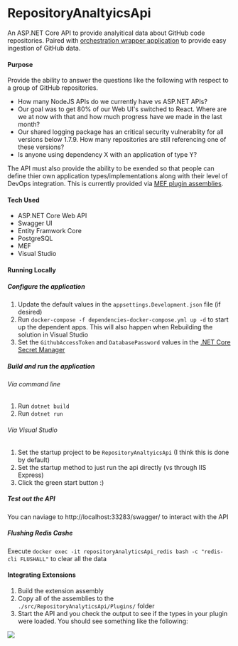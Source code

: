 # RepositoryAnaltyicsApi

An ASP.NET Core API to provide analyitical data about GitHub code repositories.  Paired with [orchestration wrapper application](https://github.com/Firenza/RepositoryAnaltyicsOrchestrator) to provide easy ingestion of GitHub data.

#### Purpose

Provide the ability to answer the questions like the following with respect to a group of GitHub repositories.

* How many NodeJS APIs do we currently have vs ASP.NET APIs?
* Our goal was to get 80% of our Web UI's switched to React.  Where are we at now with that and how much progress have we made in the last month?
* Our shared logging package has an critical security vulnerablity for all versions below 1.7.9.  How many repositories are still referencing one of these versions?
* Is anyone using dependency X with an application of type Y?

The API must also provide the ability to be exended so that people can define thier own application types/implementations along with their level of DevOps integration. This is currently provided via [MEF plugin assemblies](https://github.com/Firenza/RepositoryAnaltyicsApiExampleExtension).

#### Tech Used

* ASP.NET Core Web API
* Swagger UI
* Entity Framwork Core
* PostgreSQL
* MEF
* Visual Studio 

#### Running Locally

#####  Configure the application

1. Update the default values in the `appsettings.Development.json` file (if desired)
1. Run `docker-compose -f dependencies-docker-compose.yml up -d` to start up the dependent apps.  This will also happen when Rebuilding the solution in Visual Studio
1. Set the `GithubAccessToken` and `DatabasePassword` values in the [.NET Core Secret Manager](https://docs.microsoft.com/en-us/aspnet/core/security/app-secrets?view=aspnetcore-2.2&tabs=windows#secret-manager) 

##### Build and run the application

###### Via command line

1. Run `dotnet build`
1. Run `dotnet run`

###### Via Visual Studio

1. Set the startup project to be `RepositoryAnaltyicsApi` (I think this is done by default)
1. Set the startup method to just run the api directly (vs through IIS Express)
1. Click the green start button :)

##### Test out the API

You can naviage to http://localhost:33283/swagger/ to interact with the API


##### Flushing Redis Cashe

Execute `docker exec -it repositoryAnalyticsApi_redis bash -c "redis-cli FLUSHALL"` to clear all the data

#### Integrating Extensions

1. Build the extension assembly
2. Copy all of the assemblies to the `./src/RepositoryAnalyticsApi/Plugins/` folder
3. Start the API and you check the output to see if the types in your plugin were loaded. You should see something like the following:

![](https://user-images.githubusercontent.com/9145108/43986475-e54f8664-9cd6-11e8-9135-2b6998cb853a.png)
